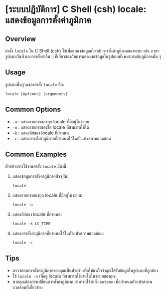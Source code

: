 # [ระบบปฏิบัติการ] C Shell (csh) locale: แสดงข้อมูลการตั้งค่าภูมิภาค

## Overview
คำสั่ง `locale` ใน C Shell (csh) ใช้เพื่อแสดงข้อมูลเกี่ยวกับการตั้งค่าภูมิภาคของระบบ เช่น ภาษา รูปแบบวันที่ และการตั้งค่าอื่น ๆ ที่เกี่ยวข้องกับการแสดงผลข้อมูลในรูปแบบที่เหมาะสมกับภูมิภาคนั้น ๆ

## Usage
รูปแบบพื้นฐานของคำสั่ง `locale` คือ:

```csh
locale [options] [arguments]
```

## Common Options
- `-a` : แสดงรายการของทุก locale ที่มีอยู่ในระบบ
- `-m` : แสดงรายการของชื่อ locale ที่สามารถใช้ได้
- `-k` : แสดงคีย์ของ locale ที่กำหนด
- `-c` : แสดงการตั้งค่าภูมิภาคที่กำหนดไว้ในตัวแปรสภาพแวดล้อม

## Common Examples
ตัวอย่างการใช้งานคำสั่ง `locale` มีดังนี้:

1. แสดงข้อมูลการตั้งค่าภูมิภาคปัจจุบัน:
   ```csh
   locale
   ```

2. แสดงรายการของทุก locale ที่มีอยู่ในระบบ:
   ```csh
   locale -a
   ```

3. แสดงคีย์ของ locale ที่กำหนด:
   ```csh
   locale -k LC_TIME
   ```

4. แสดงการตั้งค่าภูมิภาคที่กำหนดไว้ในตัวแปรสภาพแวดล้อม:
   ```csh
   locale -c
   ```

## Tips
- ตรวจสอบการตั้งค่าภูมิภาคของคุณเป็นประจำ เพื่อให้แน่ใจว่าคุณได้รับข้อมูลในรูปแบบที่ถูกต้อง
- ใช้ `locale -a` เพื่อดู locale ที่สามารถใช้งานได้ในระบบของคุณ
- หากคุณต้องการเปลี่ยนการตั้งค่าภูมิภาค สามารถใช้คำสั่ง `setenv` เพื่อกำหนดตัวแปรสภาพแวดล้อมที่เกี่ยวข้อง